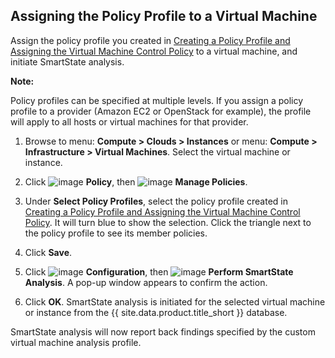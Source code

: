 ## Assigning the Policy Profile to a Virtual Machine

Assign the policy profile you created in [Creating a Policy Profile and Assigning the Virtual Machine Control Policy](#create-policy-profile-assign-vm-control-policy) to a virtual machine, and initiate SmartState analysis.

**Note:**

Policy profiles can be specified at multiple levels. If you assign a policy profile to a provider (Amazon EC2 or OpenStack for example), the profile will apply to all hosts or virtual machines for that provider.

1. Browse to menu: **Compute > Clouds > Instances** or menu: **Compute > Infrastructure > Virtual Machines**. Select the virtual machine or instance.

2. Click ![image](../images/1941.png) **Policy**, then ![image](../images/1851.png) **Manage Policies**.

3. Under **Select Policy Profiles**, select the policy profile created in [Creating a Policy Profile and Assigning the Virtual Machine Control Policy](#create-policy-profile-assign-vm-control-policy). It will turn blue to show the selection. Click the triangle next to the policy profile to see its member policies.

4. Click **Save**.

5. Click ![image](../images/1847.png) **Configuration**, then ![image](../images/smartstate-icon.png) **Perform SmartState Analysis**. A pop-up window appears to confirm the action.

6. Click **OK**. SmartState analysis is initiated for the selected virtual machine or instance from the {{ site.data.product.title_short }} database.

SmartState analysis will now report back findings specified by the custom virtual machine analysis profile.
